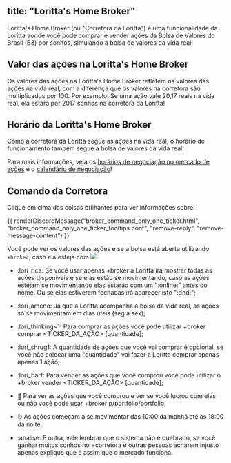 title: "Loritta's Home Broker"
---
Loritta's Home Broker (ou "Corretora da Loritta") é uma funcionalidade da Loritta aonde você pode comprar e vender ações da Bolsa de Valores do Brasil (B3) por sonhos, simulando a bolsa de valores da vida real!

## Valor das ações na Loritta's Home Broker
Os valores das ações na Loritta's Home Broker refletem os valores das ações na vida real, com a diferença que os valores na corretora são multiplicados por 100. Por exemplo: Se uma ação vale 20,17 reais na vida real, ela estará por 2017 sonhos na corretora da Loritta!

## Horário da Loritta's Home Broker
Como a corretora da Loritta segue as ações na vida real, o horário de funcionamento também segue a bolsa de valores da vida real!

Para mais informações, veja os [horários de negociação no mercado de ações](http://www.b3.com.br/pt_br/solucoes/plataformas/puma-trading-system/para-participantes-e-traders/horario-de-negociacao/acoes/) e o [calendário de negociação](http://www.b3.com.br/pt_br/solucoes/plataformas/puma-trading-system/para-participantes-e-traders/calendario-de-negociacao/feriados/)!

## Comando da Corretora

Clique em cima das coisas brilhantes para ver informações sobre!

{{ renderDiscordMessage("broker_command_only_one_ticker.html", "broker_command_only_one_ticker_tooltips.conf", "remove-reply", "remove-message-content") }}

Você pode ver os valores das ações e se a bolsa está aberta utilizando `+broker`, caso ela esteja com <img src="https://cdn.discordapp.com/emojis/639993552113500172.png?v=1" class="inline-emoji" /> 

* :lori_rica: Se você usar apenas +broker a Loritta irá mostrar todas as ações disponíveis e se elas estão se movimentando, caso as ações estejam se 
movimentando elas estarão com um ":online:" antes do nome. Ou se elas estiverem fechadas irá aparecer isto ":dnd:";

* :lori_ameno: Já que a Loritta acompanha a bolsa da vida real, as ações só se movimentam em dias úteis (seg à sex);

* :lori_thinking~1: Para comprar as ações você pode utilizar +broker comprar <TICKER_DA_AÇÃO> [quantidade];

* :lori_shrug1: A quantidade de ações que você vai comprar é opcional, se você não colocar uma "quantidade" vai fazer a Loritta comprar apenas apenas 1 ação;

* :lori_barf: Para vender as ações que você comprou você pode utilizar o +broker vender <TICKER_DA_AÇÃO> [quantidade];

* :bug: Para ver as ações que você comprou e ver se você lucrou com elas ou não você pode usar +broker p/portfólio/portfolio;

* :alarm_clock: As ações começam a se movimentar das 10:00 da manhã até as 18:00 da noite;

* :analise: E outra, vale lembrar que o sistema não é quebrado, se você ganhar muitos sonhos no +corretora e outras pessoas acharem injusto apenas explique que é assim que o mercado funciona.